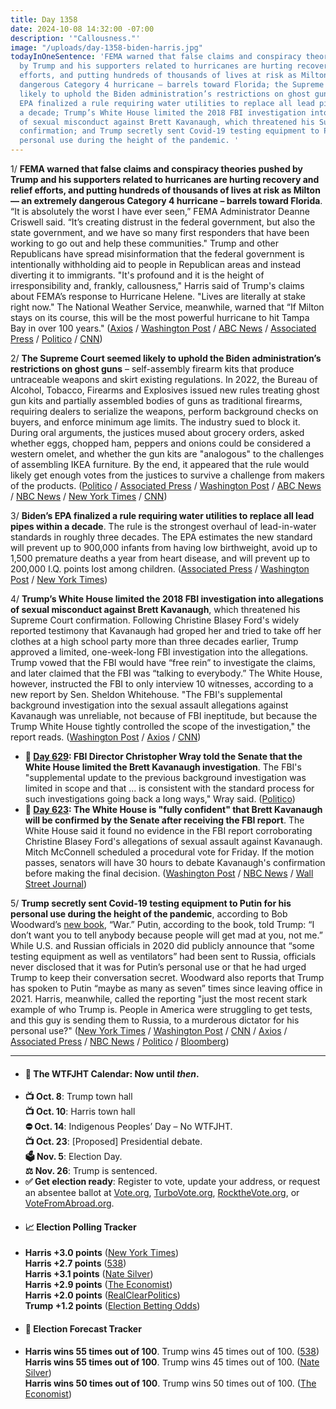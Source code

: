 ```yaml
---
title: Day 1358
date: 2024-10-08 14:32:00 -07:00
description: '"Callousness."'
image: "/uploads/day-1358-biden-harris.jpg"
todayInOneSentence: 'FEMA warned that false claims and conspiracy theories pushed
  by Trump and his supporters related to hurricanes are hurting recovery and relief
  efforts, and putting hundreds of thousands of lives at risk as Milton — an extremely
  dangerous Category 4 hurricane – barrels toward Florida; the Supreme Court seemed
  likely to uphold the Biden administration’s restrictions on ghost guns; Biden’s
  EPA finalized a rule requiring water utilities to replace all lead pipes within
  a decade; Trump’s White House limited the 2018 FBI investigation into allegations
  of sexual misconduct against Brett Kavanaugh, which threatened his Supreme Court
  confirmation; and Trump secretly sent Covid-19 testing equipment to Putin for his
  personal use during the height of the pandemic. '
---
```


1/ **FEMA warned that false claims and conspiracy theories pushed by Trump and his supporters related to hurricanes are hurting recovery and relief efforts, and putting hundreds of thousands of lives at risk as Milton — an extremely dangerous Category 4 hurricane – barrels toward Florida**. “It is absolutely the worst I have ever seen,” FEMA Administrator Deanne Criswell said. “It’s creating distrust in the federal government, but also the state government, and we have so many first responders that have been working to go out and help these communities." Trump and other Republicans have spread misinformation that the federal government is intentionally withholding aid to people in Republican areas and instead diverting it to immigrants. "It's profound and it is the height of irresponsibility and, frankly, callousness," Harris said of Trump's claims about FEMA’s response to Hurricane Helene. "Lives are literally at stake right now." The National Weather Service, meanwhile, warned that “If Milton stays on its course, this will be the most powerful hurricane to hit Tampa Bay in over 100 years." ([Axios](https://www.axios.com/2024/10/08/fema-hurricane-milton-helene-disinformation) / [Washington Post](https://www.washingtonpost.com/weather/2024/10/08/hurricane-milton-florida-live-updates/) / [ABC News](https://abcnews.go.com/Politics/harris-after-trumps-false-claims-femas-storm-response/story?id=114591158) / [Associated Press](https://apnews.com/article/hurricane-helene-fema-826effecab238ff0acf0556ad64b0df2) / [Politico](https://www.politico.com/news/2024/10/08/fima-disinformation-hurricane-helene-response-00182841) / [CNN](https://www.cnn.com/2024/10/08/politics/trump-disinformation-2024-analysis/))

2/ **The Supreme Court seemed likely to uphold the Biden administration’s restrictions on ghost guns** – self-assembly firearm kits that produce untraceable weapons and skirt existing regulations. In 2022, the Bureau of Alcohol, Tobacco, Firearms and Explosives issued new rules treating ghost gun kits and partially assembled bodies of guns as traditional firearms, requiring dealers to serialize the weapons, perform background checks on buyers, and enforce minimum age limits. The industry sued to block it. During oral arguments, the justices mused about grocery orders, asked whether eggs, chopped ham, peppers and onions could be considered a western omelet, and whether the gun kits are "analogous" to the challenges of assembling IKEA furniture. By the end, it appeared that the rule would likely get enough votes from the justices to survive a challenge from makers of the products. ([Politico](https://www.politico.com/news/2024/10/08/supreme-court-biden-ghost-gun-ban-00182884) / [Associated Press](https://apnews.com/article/ghost-guns-supreme-court-9c93df5fa88081f7bcef75a7ecfb0239) / [Washington Post](https://www.washingtonpost.com/politics/2024/10/08/supreme-court-ghost-guns-biden-rules/) / [ABC News](https://abcnews.go.com/Politics/ghost-guns-proliferate-justices-weigh-restrictions-teens-criminals/story?id=114519510) / [NBC News](https://www.nbcnews.com/politics/supreme-court/supreme-court-weighs-challenge-biden-ban-untraceable-ghost-gun-kits-rcna174278) / [New York Times](https://www.nytimes.com/2024/10/08/us/ghost-guns-supreme-court.html) / [CNN](https://www.cnn.com/2024/10/08/politics/supreme-court-ghost-guns/index.html))

3/ **Biden’s EPA finalized a rule requiring water utilities to replace all lead pipes within a decade**. The rule is the strongest overhaul of lead-in-water standards in roughly three decades. The EPA estimates the new standard will prevent up to 900,000 infants from having low birthweight, avoid up to 1,500 premature deaths a year from heart disease, and will prevent up to 200,000 I.Q. points lost among children. ([Associated Press](https://apnews.com/article/lead-pipes-epa-flint-biden-wisconsin-4aae63134894762cbe904ee460e62708) / [Washington Post](https://www.washingtonpost.com/climate-solutions/2024/10/08/epa-lead-pipe-removal-rule-drinking-water/) / [New York Times](https://www.nytimes.com/2024/10/08/climate/biden-epa-lead-pipes.html))

4/ **Trump’s White House limited the 2018 FBI investigation into allegations of sexual misconduct against Brett Kavanaugh**, which threatened his Supreme Court confirmation. Following Christine Blasey Ford's widely reported testimony that Kavanaugh had groped her and tried to take off her clothes at a high school party more than three decades earlier, Trump approved a limited, one-week-long FBI investigation into the allegations. Trump vowed that the FBI would have “free rein” to investigate the claims, and later claimed that the FBI was “talking to everybody.” The White House, however, instructed the FBI to only interview 10 witnesses, according to a new report by Sen. Sheldon Whitehouse. "The FBI's supplemental background investigation into the sexual assault allegations against Kavanaugh was unreliable, not because of FBI ineptitude, but because the Trump White House tightly controlled the scope of the investigation," the report reads. ([Washington Post](https://www.washingtonpost.com/politics/2024/10/08/kavanaugh-trump-white-house-fbi-report/) / [Axios](https://www.axios.com/2024/10/08/trump-kavanaugh-fbi-sexual-assault-probe-constrained) / [CNN](https://www.cnn.com/2024/10/08/politics/brett-kavanaugh-fbi-trump-senate-report/index.html))

* **📌 [Day 629](https://whatthefuckjusthappenedtoday.com/2018/10/10/day-629/#fbi-director-christopher-wray-told-t): FBI Director Christopher Wray told the Senate that the White House limited the Brett Kavanaugh investigation**. The FBI's "supplemental update to the previous background investigation was limited in scope and that ... is consistent with the standard process for such investigations going back a long ways," Wray said. ([Politico](https://www.politico.com/story/2018/10/10/kavanaugh-fbi-probe-limit-888667))
* **📌 [Day 623](https://whatthefuckjusthappenedtoday.com/2018/10/04/day-623/#1-the-white-house-is-%E2%80%9Cfully-confiden): The White House is "fully confident" that Brett Kavanaugh will be confirmed by the Senate after receiving the FBI report**. The White House said it found no evidence in the FBI report corroborating Christine Blasey Ford's allegations of sexual assault against Kavanaugh. Mitch McConnell scheduled a procedural vote for Friday. If the motion passes, senators will have 30 hours to debate Kavanaugh's confirmation before making the final decision. ([Washington Post](https://www.washingtonpost.com/news/morning-mix/wp/2018/10/04/in-middle-of-the-night-tweets-white-house-says-it-is-fully-confident-in-kavanaughs-confirmation/) / [NBC News](https://www.nbcnews.com/politics/politics-news/mcconnell-sets-vote-friday-move-kavanaugh-confirmation-forward-n916491) / [Wall Street Journal](https://www.wsj.com/articles/white-house-finds-no-corroboration-of-sexual-misconduct-allegations-against-kavanaugh-in-fbi-report-1538625927))

5/ **Trump secretly sent Covid-19 testing equipment to Putin for his personal use during the height of the pandemic**, according to Bob Woodward’s [new book](https://amzn.to/4eBVmCm), “War.” Putin, according to the book, told Trump: “I don’t want you to tell anybody because people will get mad at you, not me.” While U.S. and Russian officials in 2020 did publicly announce that “some testing equipment as well as ventilators” had been sent to Russia, officials never disclosed that it was for Putin’s personal use or that he had urged Trump to keep their conversation secret. Woodward also reports that Trump has spoken to Putin “maybe as many as seven” times since leaving office in 2021. Harris, meanwhile, called the reporting "just the most recent stark example of who Trump is. People in America were struggling to get tests, and this guy is sending them to Russia, to a murderous dictator for his personal use?" ([New York Times](https://www.nytimes.com/2024/10/08/us/politics/trump-putin-woodward-book.html) / [Washington Post](https://www.washingtonpost.com/politics/2024/10/08/bob-woodward-new-book-war-trump-putin-biden/) / [CNN](https://www.cnn.com/2024/10/08/politics/bob-woodward-book-war-joe-biden-putin-netanyahu-trump) / [Axios](https://www.axios.com/2024/10/08/blinken-biden-drop-out-bob-woodward) / [Associated Press](https://apnews.com/article/donald-trump-biden-putin-war-ukraine-russia-zelenskyy-ce9c59f689d3f438264a64b2bfa0aa39) / [NBC News](https://www.nbcnews.com/politics/2024-election/live-blog/trump-harris-election-live-updates-rcna174212) / [Politico](https://www.politico.com/news/2024/10/08/woodward-book-trump-putin-calls-00182840) / [Bloomberg](https://www.bloomberg.com/news/articles/2024-10-08/claim-that-trump-sent-putin-covid-test-devices-draws-harris-criticism))

---

* #### 📅 The WTFJHT Calendar: Now until *then*. 
* **📺 Oct. 8**: Trump town hall \
**📺 Oct. 10**: Harris town hall \
**⛔️ Oct. 14**: Indigenous Peoples’ Day – No WTFJHT. \
**📺 Oct. 23**: [Proposed] Presidential debate. \
**🗳️ Nov. 5**: Election Day. \
**⚖️ Nov. 26**: Trump is sentenced. 
* **✅ Get election ready**: Register to vote, update your address, or request an absentee ballot at [Vote.org](https://www.vote.org/), [TurboVote.org](https://turbovote.org/), [RocktheVote.org](https://www.rockthevote.org/), or [VoteFromAbroad.org](https://www.votefromabroad.org/).
* #### 📈 Election Polling Tracker
* **Harris +3.0 points** ([New York Times](https://www.nytimes.com/interactive/2024/us/elections/polls-president.html)) \
**Harris +2.7 points** ([538](https://projects.fivethirtyeight.com/polls/president-general/2024/national/)) \
**Harris +3.1 points** ([Nate Silver](https://www.natesilver.net/p/nate-silver-2024-president-election-polls-model)) \
**Harris +2.9 points** ([The Economist](https://www.economist.com/interactive/us-2024-election/trump-harris-polls)) \
**Harris +2.0 points** ([RealClearPolitics](https://www.realclearpolling.com/polls/president/general/2024/trump-vs-harris)) \
**Trump +1.2 points** ([Election Betting Odds](https://www.electionbettingodds.com/))
* #### 🔮 Election Forecast Tracker
* **Harris wins 55 times out of 100**. Trump wins 45 times out of 100. ([538](https://projects.fivethirtyeight.com/2024-election-forecast/)) \
**Harris wins 55 times out of 100**. Trump wins 45 times out of 100. ([Nate Silver](https://www.natesilver.net/p/nate-silver-2024-president-election-polls-model)) \
**Harris wins 50 times out of 100**. Trump wins 50 times out of 100. ([The Economist](https://www.economist.com/interactive/us-2024-election/prediction-model/president/))

